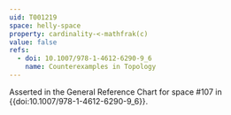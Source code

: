 ```yaml
---
uid: T001219
space: helly-space
property: cardinality-<-mathfrak(c)
value: false
refs:
  - doi: 10.1007/978-1-4612-6290-9_6
    name: Counterexamples in Topology
---
```

Asserted in the General Reference Chart for space #107 in
{{doi:10.1007/978-1-4612-6290-9_6}}.
